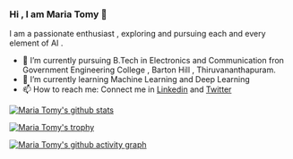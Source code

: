 ### Hi , I am Maria Tomy 👋

I am a passionate enthusiast , exploring and pursuing each and every element of AI .


- 🔭 I’m currently pursuing B.Tech in Electronics and Communication fron Government Engineering College , Barton Hill , Thiruvananthapuram.
- 🌱 I’m currently learning Machine Learning and Deep Learning  
- 📫 How to reach me: Connect me in [Linkedin](https://www.linkedin.com/in/maria-tomy-95607a1b0/) and [Twitter](https://twitter.com/MariaTomy5)


[![Maria Tomy's github stats](https://github-readme-stats.vercel.app/api?username=mariatomy9&show_icons=true&theme=highcontrast)](https://github.com/mariatomy9/github-readme-stats)

[![Maria Tomy's trophy](https://github-profile-trophy.vercel.app/?username=mariatomy9)](https://github-profile-trophy.vercel.app/?username=mariatomy9&column=3&margin-w=15&margin-h=15)

[![Maria Tomy's github activity graph](https://activity-graph.herokuapp.com/graph?username=mariatomy9&theme=dracula)](https://github.com/ashutosh00710/github-readme-activity-graph)


